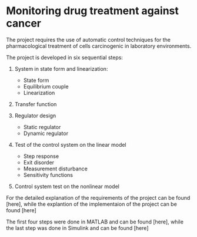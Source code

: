 # Monitoring drug treatment against cancer

The project requires the use of automatic control techniques for the pharmacological treatment of cells carcinogenic in laboratory environments.

The project is developed in six sequential steps:

1) System in state form and linearization:
   - State form
   - Equilibrium couple
   - Linearization

2) Transfer function

3) Regulator design
   - Static regulator
   - Dynamic regulator

4) Test of the control system on the linear model
   - Step response
   - Exit disorder
   - Measurement disturbance
   - Sensitivity functions
  
5) Control system test on the nonlinear model

For the detailed explanation of the requirements of the project can be found [here], while the explantion of the implementaion of the project can be found [here]

The first four steps were done in MATLAB and can be found [here], while the last step was done in Simulink and can be found [here]
